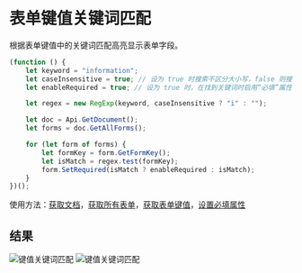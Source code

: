 # 表单键值关键词匹配

根据表单键值中的关键词匹配高亮显示表单字段。

```ts
(function () {
    let keyword = "information";
    let caseInsensitive = true; // 设为 true 时搜索不区分大小写，false 则搜索区分大小写
    let enableRequired = true; // 设为 true 时，在找到关键词时启用“必填”属性，false 则禁用“必填”属性

    let regex = new RegExp(keyword, caseInsensitive ? "i" : "");

    let doc = Api.GetDocument();
    let forms = doc.GetAllForms();

    for (let form of forms) {
        let formKey = form.GetFormKey();
        let isMatch = regex.test(formKey);
        form.SetRequired(isMatch ? enableRequired : isMatch);
    }
})();
```

使用方法：[获取文档](/docs/office-api/usage-api/text-document-api/Api/Methods/GetDocument.md)，[获取所有表单](/docs/office-api/usage-api/form-api/ApiDocument/Methods/GetAllForms.md)，[获取表单键值](/docs/office-api/usage-api/form-api/ApiFormBase/Methods/GetFormKey.md)，[设置必填属性](/docs/office-api/usage-api/form-api/ApiFormBase/Methods/SetRequired.md)

## 结果

![键值关键词匹配](/assets/images/plugins/keyword-match.png#gh-light-mode-only)
![键值关键词匹配](/assets/images/plugins/keyword-match.dark.png#gh-dark-mode-only)
